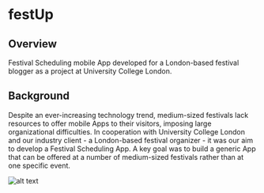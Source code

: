 # festUp

## Overview
Festival Scheduling mobile App developed for a London-based festival blogger as a project at University College London.

## Background
Despite an ever-increasing technology trend, medium-sized festivals lack resources to offer mobile Apps to their visitors, imposing large organizational difficulties. In cooperation with University College London and our industry client - a London-based festival organizer - it was our aim to develop a Festival Scheduling App. A key goal was to build a generic App that can be offered at a number of medium-sized festivals rather than at one specific event.

![alt text](https://github.com/FlorianObst/festUp/blob/master/FestUp.png)
